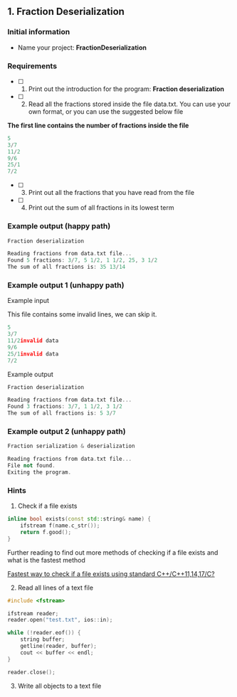## 1. Fraction Deserialization

### Initial information

- Name your project: **FractionDeserialization**

### Requirements

- [ ]  1. Print out the introduction for the program: **Fraction deserialization**
- [ ]  2. Read all the fractions stored inside the file data.txt. You can use your own format, or you can use the suggested below file

**The first line contains the number of fractions inside the file**

```cpp
5
3/7
11/2
9/6
25/1
7/2
```

- [ ]  3. Print out all the fractions that you have read from the file
- [ ]  4. Print out the sum of all fractions in its lowest term

### Example output (happy path)

```cpp
Fraction deserialization

Reading fractions from data.txt file...
Found 5 fractions: 3/7, 5 1/2, 1 1/2, 25, 3 1/2
The sum of all fractions is: 35 13/14
```

### Example output 1 (unhappy path)

Example input

This file contains some invalid lines, we can skip it.

```cpp
5
3/7
11/2invalid data
9/6
25/1invalid data
7/2
```

Example output

```cpp
Fraction deserialization

Reading fractions from data.txt file...
Found 3 fractions: 3/7, 1 1/2, 3 1/2
The sum of all fractions is: 5 3/7
```

### Example output 2 (unhappy path)

```cpp
Fraction serialization & deserialization

Reading fractions from data.txt file...
File not found. 
Exiting the program.
```

### Hints

1. Check if a file exists

```cpp
inline bool exists(const std::string& name) {
    ifstream f(name.c_str());
    return f.good();
}
```

Further reading to find out more methods of checking if a file exists and what is the fastest method

[Fastest way to check if a file exists using standard C++/C++11,14,17/C?](https://stackoverflow.com/questions/12774207/fastest-way-to-check-if-a-file-exists-using-standard-c-c11-14-17-c)

2. Read all lines of a text file

```cpp
#include <fstream>

ifstream reader;
reader.open("test.txt", ios::in);

while (!reader.eof()) {
    string buffer;
    getline(reader, buffer);
    cout << buffer << endl;
}

reader.close();
```

3. Write all objects to a text file